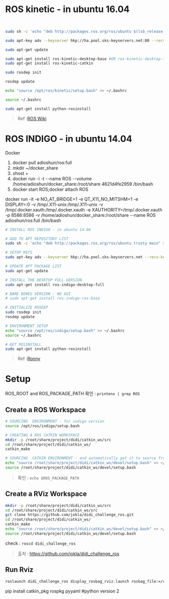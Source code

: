 # ROS kinetic - in ubuntu 16.04 

```bash


sudo sh -c 'echo "deb http://packages.ros.org/ros/ubuntu $(lsb_release -sc) main" > /etc/apt/sources.list.d/ros-latest.list'

sudo apt-key adv --keyserver hkp://ha.pool.sks-keyservers.net:80 --recv-key 421C365BD9FF1F717815A3895523BAEEB01FA116

sudo apt-get update

sudo apt-get install ros-kinetic-desktop-base #OR ros-kinetic-desktop-full
sudo apt-get install ros-kinetic-catkin

sudo rosdep init

rosdep update

echo "source /opt/ros/kinetic/setup.bash" >> ~/.bashrc

source ~/.bashrc

sudo apt-get install python-rosinstall

```

> Ref :[ROS Wiki](http://wiki.ros.org/kinetic/Installation/Ubuntu)



# ROS INDIGO - in ubuntu 14.04

Docker 

1. docker pull adioshun/ros:full
2. mkdir ~/docker_share
3. xhost +
3. docker run -i -t --name ROS --volume /home/adioshun/docker_share:/root/share 4621d4fe2959 /bin/bash
4. docker start ROS;docker attach ROS



docker run -it -e NO_AT_BRIDGE=1 -e QT_X11_NO_MITSHM=1 -e DISPLAY=:0 -v /tmp/.X11-unix:/tmp/.X11-unix -v /tmp/.docker.xauth:/tmp/.docker.xauth -e XAUTHORITY=/tmp/.docker.xauth -p 8586:8586 -v /home/adioshun/docker_share:/root/share --name ROS adioshun/ros:full /bin/bash


```bash 
# INSTALL ROS INDIGO - in ubuntu 14.04

# ADD TO APT REPOSITORY LIST
sudo sh -c 'echo "deb http://packages.ros.org/ros/ubuntu trusty main" > /etc/apt/sources.list.d/ros-latest.list'

# SETUP KEYS 
sudo apt-key adv --keyserver hkp://ha.pool.sks-keyservers.net --recv-key 421C365BD9FF1F717815A3895523BAEEB01FA116

# UPDATE APT PACKAGE LIST
sudo apt-get update

# INSTALL THE DESKTOP FULL VERSION
sudo apt-get install ros-indigo-desktop-full

# BARE BONES VERSION - NO GUI 
# sudo apt-get install ros-indigo-ros-base

# INITIALIZE ROSDEP
sudo rosdep init
rosdep update

# ENVIRONMENT SETUP
echo "source /opt/ros/indigo/setup.bash" >> ~/.bashrc
source ~/.bashrc

# GET ROSINSTALL
sudo apt-get install python-rosinstall

```

> Ref :[Ronny](http://ronny.rest/blog/post_2017_03_29_ros/)

# Setup

ROS_ROOT and ROS_PACKAGE_PATH 확인  : `printenv | grep ROS`

## Create a ROS Workspace

```bash 
# SOURCING  ENVIRONMENT - for indigo version
source /opt/ros/indigo/setup.bash

# CREATING A ROS CATKIN WORKSPACE
mkdir -p /root/share/project/didi/catkin_ws/src
cd /root/share/project/didi/catkin_ws/
catkin_make

# SOURCING  CATKIN ENVIRONMENT - and automatically get it to source from now on
echo "source /root/share/project/didi/catkin_ws/devel/setup.bash" >> ~/.bashrc
source /root/share/project/didi/catkin_ws/devel/setup.bash

```
> 확인 : `echo $ROS_PACKAGE_PATH` 

## Create a RViz Workspace

```bash
mkdir -p /root/share/project/didi/catkin_ws/src
cd /root/share/project/didi/catkin_ws/src
git clone https://github.com/jokla/didi_challenge_ros.git
cd /root/share/project/didi/catkin_ws/
catkin_make
echo "source /root/share/project/didi/catkin_ws/devel/setup.bash" >> ~/.bashrc
source /root/share/project/didi/catkin_ws/devel/setup.bash
```
check :  `roscd didi_challenge_ros`

> 출처 : https://github.com/jokla/didi_challenge_ros

## Run Rviz

```bash
roslaunch didi_challenge_ros display_rosbag_rviz.launch rosbag_file:=/root/share/project/didi/data/approach_1.bag &
```

pip install catkin_pkg rospkg pyyaml #python version 2



